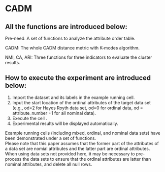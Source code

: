 # CADM
## All the functions are introduced below:

Pre-need: A set of functions to analyze the attribute order table.

CADM: The whole CADM distance metric with K-modes algorithm.

NMI, CA, ARI: Three functions for three indicators to evaluate the cluster results.
 
## How to execute the experiment are introduced below:
1. Import the dataset and its labels in the example running cell.
2. Input the start location of the ordinal attributes of the target data set (e.g., od=2 for Hayes Royth data set, od=0 for ordinal data, od = attribute_number +1 for all nominal data). 
3. Execute the cell .
4. Experimental results will be displayed automatically.

Example running cells (including mixed, ordinal, and nominal data sets) have been demonstrated under a set of functions.    
Please note that this paper assumes that the former part of the attributes of a data set are nomial attributes and the latter part are ordinal attributes. 
When using data sets not provided here, it may be necessary to pre-process the data sets to ensure that the ordinal attributes are latter than nominal attributes, and delete all null rows.
